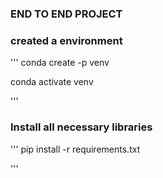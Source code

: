 ### END TO END PROJECT ###

### created a environment ###

'''
 conda create -p venv 

 conda activate venv

 '''
 ### Install all necessary libraries

 '''
 pip install -r requirements.txt

 '''